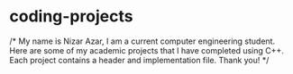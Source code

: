 # coding-projects
/*
My name is Nizar Azar, I am a current computer engineering student.
Here are some of my academic projects that I have completed using C++.
Each project contains a header and implementation file.
Thank you!
*/
